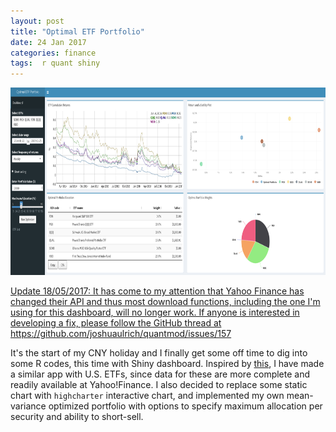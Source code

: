 ```yaml
---
layout: post
title: "Optimal ETF Portfolio"
date: 24 Jan 2017
categories: finance
tags:  r quant shiny
---
```


<a href="https://lhvan.shinyapps.io/ETF_Portfolio/"><img src="https://raw.githubusercontent.com/drawar/drawar.github.io/master/_posts/etf-portfolio_img1.png" width="1200" height="300" />


Update 18/05/2017: It has come to my attention that Yahoo Finance has changed their API and thus most download functions, including the one I'm using for this dashboard, will no longer work. If anyone is interested in developing a fix, please follow the GitHub thread at https://github.com/joshuaulrich/quantmod/issues/157
<br>


It's the start of my CNY holiday and I finally get some off time to dig into some R codes, this time with Shiny dashboard. Inspired by [this][blog], I have made a similar app with U.S. ETFs, since data for these are more complete and readily available at Yahoo!Finance. I also decided to replace some static chart with `highcharter` interactive chart, and implemented my own mean-variance optimized portfolio with options to specify maximum allocation per security and ability to short-sell.

[blog]: https://thedatagame.com.au/2016/12/24/a-single-index-model-shiny-app-for-etfs/